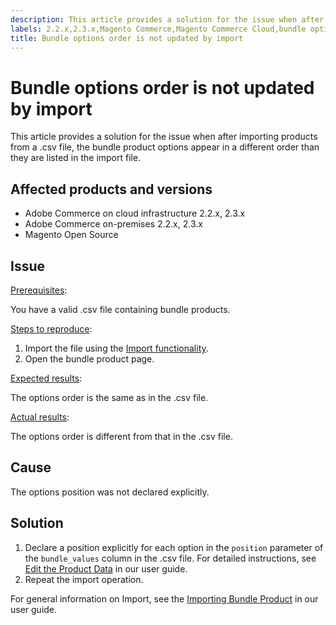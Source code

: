 ```yaml
---
description: This article provides a solution for the issue when after importing products from a .csv file, the bundle product options appear in a different order than they are listed in the import file.
labels: 2.2.x,2.3.x,Magento Commerce,Magento Commerce Cloud,bundle options,how to,import,order,Adobe Commerce,cloud infrastructure,on-premises,Magento Open Source
title: Bundle options order is not updated by import
---
```


# Bundle options order is not updated by import

This article provides a solution for the issue when after importing products from a .csv file, the bundle product options appear in a different order than they are listed in the import file.

## Affected products and versions

* Adobe Commerce on cloud infrastructure 2.2.x, 2.3.x
* Adobe Commerce on-premises 2.2.x, 2.3.x
* Magento Open Source

## Issue

<u>Prerequisites</u>:

You have a valid .csv file containing bundle products.

<u>Steps to reproduce</u>:

1. Import the file using the [Import functionality](https://docs.magento.com/m2/ee/user_guide/system/data-import.html).
1. Open the bundle product page.

<u>Expected results</u>:

The options order is the same as in the .csv file.

<u>Actual results</u>:

The options order is different from that in the .csv file.

## Cause

The options position was not declared explicitly.

## Solution

1. Declare a position explicitly for each option in the `position` parameter of the `bundle_values` column in the .csv file. For detailed instructions, see [Edit the Product Data](https://docs.magento.com/m2/ee/user_guide/system/data-transfer-bundle-products.html#method-2-edit-the-product-data) in our user guide.
1. Repeat the import operation.

For general information on Import, see the [Importing Bundle Product](https://docs.magento.com/m2/ee/user_guide/system/data-transfer-bundle-products.html) in our user guide.